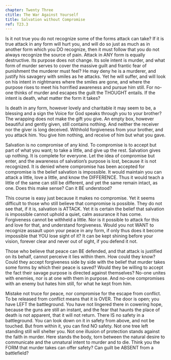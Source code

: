 ```yaml
---
chapter: Twenty Three
ctitle: The War Against Yourself
title: Salvation without Compromise
ref: T23.3
---
```


Is it not true you do not recognize some of the forms attack can take?
If it is true attack in any form will hurt you, and will do so just as
much as in another form which you DO recognize, then it must follow that
you do not always recognize the source of pain. Attack in ANY form is
equally destructive. Its purpose does not change. Its sole intent is
murder, and what form of murder serves to cover the massive guilt and
frantic fear of punishment the murderer must feel? He may deny he is a
murderer, and justify his savagery with smiles as he attacks. Yet he will
suffer, and will look on his intent in nightmares where the smiles are
gone, and where the purpose rises to meet his horrified awareness and
pursue him still. For no-one thinks of murder and escapes the guilt the
THOUGHT entails. If the intent is death, what matter the form it takes?

Is death in any form, however lovely and charitable it may seem to be, a
blessing and a sign the Voice for God speaks through you to your
brother? The wrapping does not make the gift you give. An
empty box, however beautiful and gently given, still contains nothing.
And neither the receiver nor the giver is long deceived. Withhold
forgiveness from your brother, and you attack him. You give him nothing,
and receive of him but what you gave.

Salvation is no compromise of any kind. To compromise is to accept but
part of what you want; to take a little, and give up the rest. Salvation
gives up nothing. It is complete for everyone. Let the idea of
compromise but enter, and the awareness of salvation’s purpose is lost,
because it is not recognized. It is denied where compromise has been
accepted for compromise is the belief salvation is impossible. It would
maintain you can attack a little, love a little, and know the
DIFFERENCE. Thus it would teach a little of the same can still be
different, and yet the same remain intact, as one. Does this make sense?
Can it BE understood?

This course is easy just because it makes no compromise. Yet it seems
difficult to those who still believe that compromise is possible. They
do not see that, if it is, salvation is ATTACK. Yet it is certain the
belief that salvation is impossible cannot uphold a quiet, calm
assurance it has come. Forgiveness cannot be withheld a little. Nor is
it possible to attack for this and love for that, and understand
forgiveness. Would you not WANT to recognize assault upon your peace in
any form, if only thus does it become impossible that YOU lose sight of
it? It can be kept shining before your vision, forever clear and never
out of sight, if you defend it not.

Those who believe that peace can BE defended, and that attack is
justified on its behalf, cannot perceive it lies within them. How could
they know? Could they accept forgiveness side by side with the belief
that murder takes some forms by which their peace is saved? Would they
be willing to accept the fact their savage purpose is directed against
themselves? No-one unites with enemies, nor is at one with them in
purpose. And no-one compromises with an enemy but hates him still, for
what he kept from him.

Mistake not truce for peace, nor compromise for the escape from
conflict. To be released from conflict means that it is OVER. The door
is open; you have LEFT the battleground. You have not lingered there in
cowering hope, because the guns are still an instant, and the fear that
haunts the place of death is not apparent, that it will
not return. There IS no safety in a battleground. You can look down on it
in safety from above, and not be touched. But from within it, you can
find NO safety. Not one tree left standing still will shelter you. Not
one illusion of protection stands against the faith in murder. Here
stands the body, torn between the natural desire to communicate and the
unnatural intent to murder and to die. Think you the FORM that murder
takes can offer safety? Can guilt be ABSENT from a battlefield?

